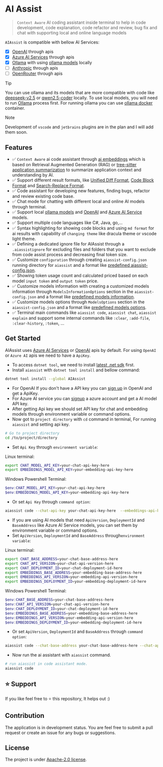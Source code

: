 # AI Assist

> `Context Aware` AI coding assistant inside terminal to help in code development, code explanation, code refactor and review, bug fix and chat with supporting local and online language models

`AIAssist` is compatible with bellow AI Services: 
- [x] [OpenAI](https://platform.openai.com/docs/api-reference/introduction) through apis
- [x] [Azure AI Services](https://azure.microsoft.com/en-us/products/ai-services) through apis
- [x] [Ollama](https://ollama.com/) with using [ollama models](https://ollama.com/search) locally
- [ ] [Anthropic](https://docs.anthropic.com/en/api/getting-started) through apis
- [ ] [OpenRouter](https://openrouter.ai/docs/quick-start) through apis

> [!TIP]
> You can use ollama and its models that are more compatible with code like [deepseek-v2.5](https://ollama.com/library/deepseek-v2.5) or [qwen2.5-coder](https://ollama.com/library/qwen2.5-coder) locally. To use local models, you will need to run [Ollama](https://github.com/ollama/ollama) process first. For running ollama you can use [ollama docker](https://ollama.com/blog/ollama-is-now-available-as-an-official-docker-image) container.

> [!NOTE]
> Development of `vscode` and `jetbrains` plugins are in the plan and I will add them soon.

## Features

-   ✅ `Context Aware` ai code assistant through [ai embeddings](src/AIAssistant/Services/CodeAssistStrategies/EmbeddingCodeAssist.cs) which is based on Retrieval Augmented Generation (RAG) or [tree-sitter application summarization](src/AIAssistant/Services/CodeAssistStrategies/TreeSitterCodeAssistSummary.cs) to summarize application context and understanding by AI.
-   ✅ Support different result formats, like [Unified Diff Format](src/AIAssistant/Diff/UnifiedCodeDiffParser.cs), [Code Block Format](src/AIAssistant/Diff/CodeBlockDiffParser.cs) and [Search-Replace Format](src/AIAssistant/Diff/SearchReplaceParser.cs).
-   ✅ Code assistant for developing new features, finding bugs, refactor and review existing code base.
-   ✅ Chat mode for chatting with different local and online AI models through terminal.
-   ✅ Support local [ollama models](https://ollama.com/library) and [OpenAI](https://platform.openai.com/docs/models) and [Azure AI Service](https://ai.azure.com/explore/models) models.
-   ✅ Support multiple code languages like C#, Java, go,...
-   ✅ Syntax highlighting for showing code blocks and using `md format` for ai results with capability of `changing theme` like dracula theme or vscode light theme.
-   ✅ Defining a dedicated ignore file for AIAssist through a `.aiassistignore` for excluding files and folders that you want to exclude from code assist process and decreasing final token size.
-   ✅ Customize `configuration` through creating `aiassist-config.json` running directory for `aiassist` and a format like [predefined aiassist-config.json](./src/AIAssistant/aiassist-config.json).
-   ✅ Showing token usage count and calculated priced based on each model `input token` and `output token` price.
-   ✅ Customize models information with creating a customized models information through `ModelsInformationOptions` section in the `aiassist-config.json` and a format like [predefined models information](./src/Clients/LLMs/models_information_list.json).
-   ✅ Customize models options through `ModelsOptions` section in the `aiassist-config.json` and a format like [predefined models options](./src/Clients/LLMs/models_options.json).
-   ✅ Terminal main commands like `aiassist code`, `aiassist chat`, `aiassist explain` and support some internal commands like `:clear`, `:add-file`, `:clear-history`, `:token`, ...

## Get Started

AIAssist uses [Azure AI Services](https://azure.microsoft.com/en-us/products/ai-services) or [OpenAI](https://platform.openai.com/docs/api-reference/introduction) apis by default. For using `OpenAI` or `Azure AI` apis we need to have a `ApiKey`.

- To access `dotnet tool`, we need to install [latest .net sdk](https://dotnet.microsoft.com/en-us/download) first.
- Install `aiassist` with `dotnet tool install` and bellow command:

```bash
dotnet tool install --global AIAssist 
```

- For OpenAI If you don't have a API key you can [sign up](https://platform.openai.com/signup) in OpenAI and get a ApiKey.
- For Azure AI service you can [signup](https://azure.microsoft.com/en-us/products/ai-services) a azure account and get a AI model API key.
- After getting Api key we should set API key for chat and embedding models through environment variable or command options.
- Now got to `project directory` with `cd` command in terminal, For running `aiassist` and setting api key.

```bash
# Go to project directory
cd /to/project/directory
```

-   Set `Api Key` through `environment variable`:

Linux terminal:
```bash
export CHAT_MODEL_API_KEY=your-chat-api-key-here
export EMBEDDINGS_MODEL_API_KEY=your-embedding-api-key-here
```

Windows Powershell Terminal:
```powershell
$env:CHAT_MODEL_API_KEY=your-chat-api-key-here
$env:EMBEDDINGS_MODEL_API_KEY=your-embedding-api-key-here
```

-   Or set `Api Key` through `command option`:

```bash
aiassist code --chat-api-key your-chat-api-key-here  --embeddings-api-key your-embedding-api-key-here
```

-   If you are using AI models that need `ApiVersion`, `DeploymentId` and `BaseAddress` like Azure AI Service models, you can set them by environment variable or command options.
-   Set `ApiVersion`, `DeploymentId` and `BaseAddress` through`environment variable`:

Linux terminal:
```bash
export CHAT_BASE_ADDRESS=your-chat-base-address-here
export CHAT_API_VERSION=your-chat-api-version-here
export CHAT_DEPLOYMENT_ID=your-chat-deployment-id-here
export EMBEDDINGS_BASE_ADDRESS=your-embedding-base-address-here
export EMBEDDINGS_API_VERSION=your-embedding-api-version-here
export EMBEDDINGS_DEPLOYMENT_ID=your-embedding-deployment-id-here
```

Windows Powershell Terminal:
```powershell
$env:CHAT_BASE_ADDRESS=your-chat-base-address-here
$env:CHAT_API_VERSION=your-chat-api-version-here
$env:CHAT_DEPLOYMENT_ID=your-chat-deployment-id-here
$env:EMBEDDINGS_BASE_ADDRESS=your-embedding-base-address-here
$env:EMBEDDINGS_API_VERSION=your-embedding-api-version-here
$env:EMBEDDINGS_DEPLOYMENT_ID=your-embedding-deployment-id-here
```

-   Or set `ApiVersion`, `DeploymentId` and `BaseAddress` through `command option`:

```bash
aiassist code --chat-base-address your-chat-base-address-here --chat-api-version your-chat-api-version-here  --chat-deployment-id your-chat-deployment-id-here  --embeddings-base-address your-embeddings-base-address-here  --embeddings-api-version your-embeddings-api-version-here  --embeddings-deployment-id your-embeddings-deployment-id-here
```

-   Now run the ai assistant with `aiassist` command.

```bash
# run aiassist in code assistant mode.
aiassist code
```

## ⭐ Support

If you like feel free to ⭐ this repository, It helps out :)


## Contribution

The application is in development status. You are feel free to submit a pull request or create an issue for any bugs or suggestions.

## License

The project is under [Apache-2.0 license](./LICENSE).
